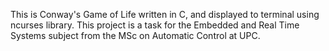 This is Conway's Game of Life written in C, and displayed to terminal using ncurses library. This project is a task for the Embedded and Real Time Systems subject from the MSc on Automatic Control at UPC.